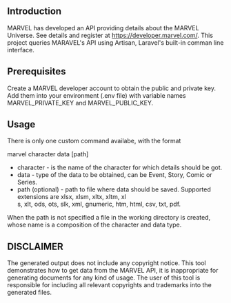 Introduction
----------
MARVEL has developed an API providing details about the MARVEL Universe. See details and register at https://developer.marvel.com/.
This project queries MARAVEL's API using Artisan, Laravel's built-in comman line interface.

Prerequisites
-------------
Create a MARVEL developer account to obtain the public and private key. Add them into your environment (.env file) with variable names MARVEL_PRIVATE_KEY and MARVEL_PUBLIC_KEY.

Usage
-----
There is only one custom command availabe, with the format

marvel character data [path]

- character - is the name of the character for which details should be got.
- data - type of the data to be obtained, can be Event, Story, Comic or Series.
- path (optional) - path to file where data should be saved. Supported extensions are xlsx, xlsm, xltx, xltm, xl  
  s, xlt, ods, ots, slk, xml, gnumeric, htm, html, csv, txt, pdf.

When the path is not specified a file in the working directory is created, whose name is a composition of the character and data type.

DISCLAIMER
----------
The generated output does not include any copyright notice. This tool demonstrates how to get data from the MARVEL API, it is inappropriate for generating documents for any kind of usage. The user of this tool is responsible for including all relevant copyrights and trademarks into the generated files.
